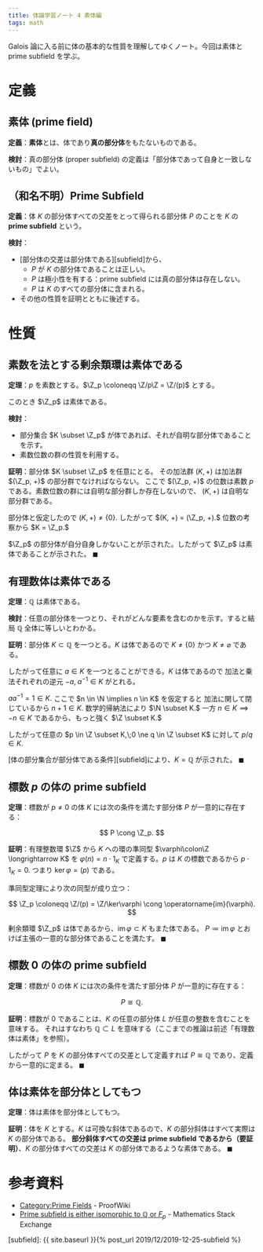 ```yaml
---
title: 体論学習ノート 4 素体編
tags: math
---
```


Galois 論に入る前に体の基本的な性質を理解してゆくノート。今回は素体と prime subfield を学ぶ。

# 定義
## 素体 (prime field)

**定義**：**素体**とは、体であり**真の部分体**をもたないものである。

**検討**：真の部分体 (proper subfield) の定義は「部分体であって自身と一致しないもの」でよい。

## （和名不明）Prime Subfield

**定義**：体 $K$ の部分体すべての交差をとって得られる部分体 $P$ のことを $K$ の **prime subfield** という。

**検討**：
* [部分体の交差は部分体である][subfield]から、
  * $P$ が $K$ の部分体であることは正しい。
  * $P$ は極小性を有する：prime subfield には真の部分体は存在しない。
  * $P$ は $K$ のすべての部分体に含まれる。
* その他の性質を証明とともに後述する。

# 性質
## 素数を法とする剰余類環は素体である

**定理**：$p$ を素数とする。$\Z_p \coloneqq \Z/p\Z = \Z/(p)$ とする。

このとき $\Z_p$ は素体である。

**検討**：
* 部分集合 $K \subset \Z_p$ が体であれば、それが自明な部分体であることを示す。
* 素数位数の群の性質を利用する。

**証明**：部分体 $K \subset \Z_p$ を任意にとる。
その加法群 $(K, +)$ は加法群 $(\Z_p, +)$ の部分群でなければならない。
ここで $(\Z_p, +)$ の位数は素数 $p$ である。素数位数の群には自明な部分群しか存在しないので、
$(K, +)$ は自明な部分群である。

部分体と仮定したので $(K, +) \ne \lbrace 0 \rbrace.$
したがって $(K, +) = (\Z_p, +).$
位数の考察から $K = \Z_p.$

$\Z_p$ の部分体が自分自身しかないことが示された。したがって $\Z_p$ は素体であることが示された。
$\blacksquare$

## 有理数体は素体である

**定理**：$\mathbb{Q}$ は素体である。

**検討**：任意の部分体を一つとり、それがどんな要素を含むのかを示す。すると結局 $\mathbb Q$ 全体に等しいとわかる。

**証明**：部分体 $K \subset \mathbb Q$ を一つとる。$K$ は体であるので
$K \ne \lbrace  0 \rbrace$ かつ $K \ne \varnothing$ である。

したがって任意に $a \in K$ を一つとることができる。$K$ は体であるので
加法と乗法それぞれの逆元 $-a,\;a^{-1} \in K$ がとれる。

$a a^{-1} = 1 \in K.$ ここで $n \in \N \implies n \in K$ を仮定すると
加法に関して閉じているから $n + 1 \in K.$ 数学的帰納法により $\N \subset K.$
一方 $n \in K \implies -n \in K$ であるから、もっと強く $\Z \subset K.$

したがって任意の $p \in \Z \subset K,\;0 \ne q \in \Z \subset K$ に対して
$p/q \in K.$

[体の部分集合が部分体である条件][subfield]により、$K = \mathbb Q$ が示された。
$\blacksquare$

## 標数 $p$ の体の prime subfield

**定理**：標数が $p \ne 0$ の体 $K$ には次の条件を満たす部分体 $P$ が一意的に存在する：

$$
P \cong \Z_p.
$$

**証明**：有理整数環 $\Z$ から $K$ への環の準同型 $\varphi\colon\Z \longrightarrow K$ を
$\varphi(n) = n \cdot 1_K$ で定義する。$p$ は $K$ の標数であるから
$p \cdot 1_K = 0.$ つまり $\ker \varphi = (p)$ である。

準同型定理により次の同型が成り立つ：

$$
\Z_p \coloneqq \Z/(p) = \Z/\ker\varphi \cong \operatorname{im}(\varphi).
$$

剰余類環 $\Z_p$ は体であるから、$\operatorname{im}\varphi \subset K$ もまた体である。
$P \coloneqq \operatorname{im}\varphi$ とおけば主張の一意的な部分体であることを満たす。
$\blacksquare$

## 標数 $0$ の体の prime subfield

**定理**：標数が $0$ の体 $K$ には次の条件を満たす部分体 $P$ が一意的に存在する：

$$
P \cong \mathbb Q.
$$

**証明**：標数が $0$ であることは、$K$ の任意の部分体 $L$ が任意の整数を含むことを意味する。
それはすなわち $\mathbb Q \subset L$ を意味する（ここまでの推論は前述「有理数体は素体」を参照）。

したがって $P$ を $K$ の部分体すべての交差として定義すれば $P \cong \mathbb Q$
であり、定義から一意的に定まる。
$\blacksquare$

## 体は素体を部分体としてもつ

**定理**：体は素体を部分体としてもつ。

**証明**：体を $K$ とする。$K$ は可換な斜体であるので、$K$ の部分斜体はすべて実際は $K$ の部分体である。
**部分斜体すべての交差は prime subfield であるから（要証明）**、$K$ の部分体すべての交差は
$K$ の部分体であるような素体である。
$\blacksquare$

# 参考資料

* [Category:Prime Fields](https://proofwiki.org/wiki/Category:Prime_Fields) - ProofWiki
* [Prime subfield is either isomorphic to $\mathbb{Q}$ or $F_p$](https://math.stackexchange.com/questions/1942821/prime-subfield-is-either-isomorphic-to-mathbbq-or-f-p) - Mathematics Stack Exchange

[subfield]: {{ site.baseurl }}{% post_url 2019/12/2019-12-25-subfield %}
